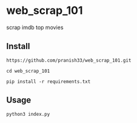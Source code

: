 # web_scrap_101
scrap imdb top movies

## Install
`https://github.com/pranish33/web_scrap_101.git`

`cd web_scrap_101`

`pip install -r requirements.txt`

## Usage

`python3 index.py`
